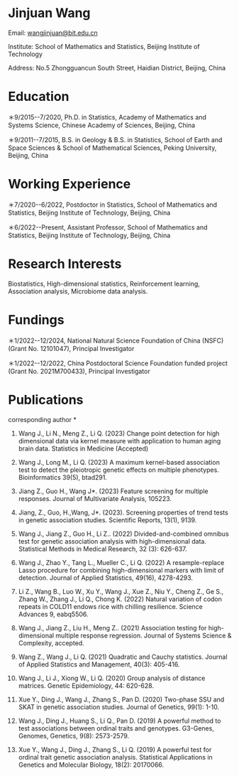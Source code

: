 # Jinjuan Wang

Email: wangjinjuan@bit.edu.cn

Institute: School of Mathematics and Statistics, Beijing Institute of Technology

Address: No.5 Zhongguancun South Street, Haidian District, Beijing, China

# Education

＊9/2015--7/2020, Ph.D. in Statistics, Academy of Mathematics and Systems Science, Chinese Academy of Sciences, Beijing, China

＊9/2011--7/2015, B.S. in Geology & B.S. in Statistics, School of Earth and Space Sciences & School of Mathematical Sciences, Peking University, Beijing, China

# Working Experience

＊7/2020--6/2022, Postdoctor in Statistics, School of Mathematics and Statistics, Beijing Institute of Technology, Beijing, China 

＊6/2022--Present, Assistant Professor, School of Mathematics and Statistics, Beijing Institute of Technology, Beijing, China  

# Research Interests

Biostatistics, High-dimensional statistics, Reinforcement learning, Association analysis, Microbiome data analysis.

# Fundings

＊1/2022--12/2024, National Natural Science Foundation of China (NSFC) (Grant No. 12101047), Principal Investigator

＊1/2022--12/2022, China Postdoctoral Science Foundation funded project (Grant No. 2021M700433), Principal Investigator


# Publications

  corresponding author *
    
1. Wang J., Li N., Meng Z., Li Q. (2023) Change point detection for high dimensional data via kernel measure with application to human aging brain data. Statistics in Medicine (Accepted)

2. Wang J., Long M., Li Q. (2023) A maximum kernel-based association test to detect the pleiotropic genetic effects on multiple phenotypes. Bioinformatics 39(5), btad291.

3. Jiang Z., Guo H., Wang J*. (2023) Feature screening for multiple responses. Journal of Multivariate Analysis, 105223.

4. Jiang, Z., Guo, H.,Wang, J*. (2023). Screening properties of trend tests in genetic association studies. Scientific Reports, 13(1), 9139.

5. Wang J., Jiang Z., Guo H., Li Z.. (2022) Divided-and-combined omnibus test for genetic association analysis with high-dimensional data. Statistical Methods in Medical Research, 32 (3): 626-637.
   
6. Wang J., Zhao Y., Tang L., Mueller C., Li Q. (2022) A resample-replace Lasso procedure for combining high-dimensional markers with limit of detection. Journal of Applied Statistics, 49(16), 4278-4293.

7. Li Z., Wang B., Luo W., Xu Y., Wang J., Xue Z., Niu Y., Cheng Z., Ge S., Zhang W., Zhang J., Li Q., Chong K. (2022) Natural variation of codon repeats in COLD11 endows rice with chilling resilience. Science Advances 9, eabq5506.

8. Wang J., Jiang Z., Liu H., Meng Z.. (2021) Association testing for high-dimensional multiple response regression. Journal of Systems Science & Complexity, accepted.

9. Wang Z., Wang J., Li Q. (2021) Quadratic and Cauchy statistics. Journal of Applied Statistics and Management, 40(3): 405-416.
    
10. Wang J., Li J., Xiong W., Li Q. (2020) Group analysis of distance matrices. Genetic Epidemiology, 44: 620-628.

11. Xue Y., Ding J., Wang J., Zhang S., Pan D. (2020) Two-phase SSU and SKAT in genetic association studies. Journal of Genetics, 99(1): 1-10.

12. Wang J., Ding J., Huang S., Li Q., Pan D. (2019) A powerful method to test associations between ordinal traits and genotypes. G3-Genes, Genomes, Genetics, 9(8): 2573-2579.

13. Xue Y., Wang J., Ding J., Zhang S., Li Q. (2019) A powerful test for ordinal trait genetic association analysis. Statistical Applications in Genetics and Molecular Biology, 18(2): 20170066.

